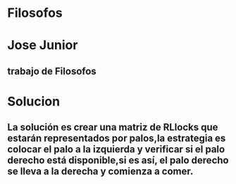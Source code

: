 # Filosofos

# Jose Junior 

## trabajo de Filosofos

# Solucion

## La solución es crear una matriz de RLlocks que estarán representados por palos,la estrategia es colocar el palo a la izquierda y verificar si el palo derecho está disponible,si es así, el palo derecho se lleva a la derecha y comienza a comer.

